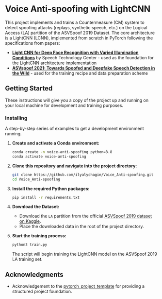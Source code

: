 # Voice Anti-spoofing with LightCNN

This project implements and trains a Countermeasure (CM) system to detect spoofing attacks (replays, synthetic speech, etc.) on the Logical Access (LA) partition of the ASVSpoof 2019 Dataset. The core architecture is a LightCNN (LCNN), implemented from scratch in PyTorch following the specifications from papers: 

- **[Light CNN for Deep Face Recognition with Varied Illumination Conditions](https://arxiv.org/abs/1904.05576)** by Speech Technology Center - used as the foundation for the LightCNN architecture implementation
- **[ASVspoof 2021: Towards Spoofed and Deepfake Speech Detection in the Wild](https://arxiv.org/abs/2103.11326)** - used for the training recipe and data preparation scheme

## Getting Started

These instructions will give you a copy of the project up and running on your local machine for development and training purposes.

### Installing

A step-by-step series of examples to get a development environment running.

1.  **Create and activate a Conda environment:**
    ```bash
    conda create -n voice-anti-spoofing python=3.8
    conda activate voice-anti-spoofing
    ```

2.  **Clone this repository and navigate into the project directory:**
    ```bash
    git clone https://github.com/ilyalychagin/Voice_Anti-spoofing.git
    cd Voice_Anti-spoofing
    ```

3.  **Install the required Python packages:**
    ```bash
    pip install -r requirements.txt
    ```

4.  **Download the Dataset:**
    - Download the `LA` partition from the official [ASVSpoof 2019 dataset on Kaggle](https://www.kaggle.com/datasets/awsaf49/asvpoof-2019-dataset).
    - Place the downloaded data in the root of the project directory.

5.  **Start the training process:**
    ```bash
    python3 train.py
    ```
    The script will begin training the LightCNN model on the ASVSpoof 2019 LA training set.

## Acknowledgments

- Acknowledgement to the [pytorch_project_template](https://github.com/Blinorot/pytorch_project_template) for providing a structured project foundation.
